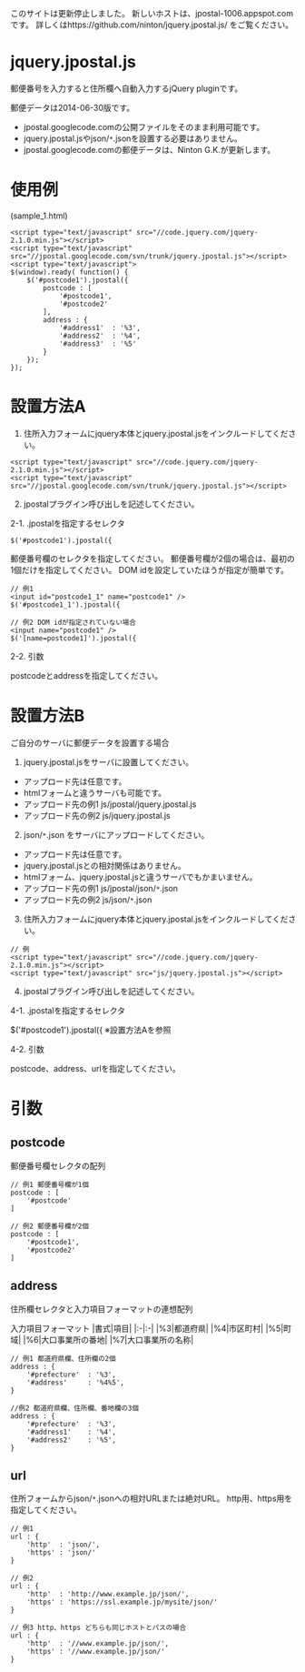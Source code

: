 このサイトは更新停止しました。
新しいホストは、jpostal-1006.appspot.com です。
詳しくはhttps://github.com/ninton/jquery.jpostal.js/ をご覧ください。


# jquery.jpostal.js #

郵便番号を入力すると住所欄へ自動入力するjQuery pluginです。

郵便データは2014-06-30版です。

  * jpostal.googlecode.comの公開ファイルをそのまま利用可能です。
  * jquery.jpostal.jsやjson/`*`.jsonを設置する必要はありません。
  * jpostal.googlecode.comの郵便データは、Ninton G.K.が更新します。

# 使用例 #
(sample\_1.html)

```
<script type="text/javascript" src="//code.jquery.com/jquery-2.1.0.min.js"></script>
<script type="text/javascript" src="//jpostal.googlecode.com/svn/trunk/jquery.jpostal.js"></script>
<script type="text/javascript">
$(window).ready( function() {
	$('#postcode1').jpostal({
		postcode : [
			'#postcode1',
			'#postcode2'
		],
		address : {
			'#address1'  : '%3',
			'#address2'  : '%4',
			'#address3'  : '%5'
		}
	});
});
```

# 設置方法A #
1. 住所入力フォームにjquery本体とjquery.jpostal.jsをインクルードしてください。

```
<script type="text/javascript" src="//code.jquery.com/jquery-2.1.0.min.js"></script>
<script type="text/javascript" src="//jpostal.googlecode.com/svn/trunk/jquery.jpostal.js"></script>
```

2. jpostalプラグイン呼び出しを記述してください。

2-1. .jpostalを指定するセレクタ

```
$('#postcode1').jpostal({
```

郵便番号欄のセレクタを指定してください。
郵便番号欄が2個の場合は、最初の1個だけを指定してください。
DOM idを設定していたほうが指定が簡単です。

```
// 例1
<input id="postcode1_1" name="postcode1" />
$('#postcode1_1').jpostal({

// 例2 DOM idが指定されていない場合
<input name="postcode1" />
$('[name=postcode1]').jpostal({
```

2-2. 引数

postcodeとaddressを指定してください。

# 設置方法B #
ご自分のサーバに郵便データを設置する場合

1. jquery.jpostal.jsをサーバに設置してください。

  * アップロード先は任意です。
  * htmlフォームと違うサーバも可能です。
  * アップロード先の例1  js/jpostal/jquery.jpostal.js
  * アップロード先の例2  js/jquery.jpostal.js

2. json/`*`.json をサーバにアップロードしてください。

  * アップロード先は任意です。
  * jquery.jpostal.jsとの相対関係はありません。
  * htmlフォーム、jquery.jpostal.jsと違うサーバでもかまいません。
  * アップロード先の例1  js/jpostal/json/`*`.json
  * アップロード先の例2  js/json/`*`.json

3. 住所入力フォームにjquery本体とjquery.jpostal.jsをインクルードしてください。

```
// 例
<script type="text/javascript" src="//code.jquery.com/jquery-2.1.0.min.js"></script>
<script type="text/javascript" src="js/jquery.jpostal.js"></script>
```

4. jpostalプラグイン呼び出しを記述してください。

4-1. .jpostalを指定するセレクタ

$('#postcode1').jpostal({
※設置方法Aを参照

4-2. 引数

postcode、address、urlを指定してください。

# 引数 #

## postcode ##
郵便番号欄セレクタの配列

```
// 例1 郵便番号欄が1個
postcode : [
	'#postcode'
]

// 例2 郵便番号欄が2個
postcode : [
	'#postcode1',
	'#postcode2'
]
```

## address ##
住所欄セレクタと入力項目フォーマットの連想配列

入力項目フォーマット
|書式|項目|
|:-|:-|
|%3|都道府県|
|%4|市区町村|
|%5|町域|
|%6|大口事業所の番地|
|%7|大口事業所の名称|

```
// 例1 都道府県欄、住所欄の2個
address : {
	'#prefecture'  : '%3',
	'#address'     : '%4%5',
}

//例2 都道府県欄、住所欄、番地欄の3個
address : {
	'#prefecture'  : '%3',
	'#address1'    : '%4',
	'#address2'    : '%5',
}
```

## url ##

住所フォームからjson/`*`.jsonへの相対URLまたは絶対URL。
http用、https用を指定してください。

```
// 例1
url : {
	'http'  : 'json/',
	'https' : 'json/'
}

// 例2
url : {
	'http'  : 'http://www.example.jp/json/',
	'https' : 'https://ssl.example.jp/mysite/json/'
}

// 例3 http、https どちらも同じホストとパスの場合
url : {
	'http'  : '//www.example.jp/json/',
	'https' : '//www.example.jp/json/'
}
```